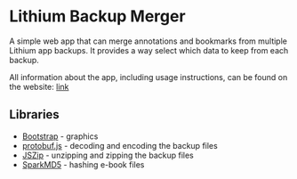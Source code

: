 # Lithium Backup Merger

A simple web app that can merge annotations and bookmarks from multiple Lithium app backups. It provides a way select which data to keep from each backup.

All information about the app, including usage instructions, can be found on the website: [link](https://i123iu.github.io/lithium-backup-merger/)

## Libraries

- [Bootstrap](https://getbootstrap.com/) - graphics
- [protobuf.js](https://github.com/protobufjs/protobuf.js/) - decoding and encoding the backup files
- [JSZip](https://github.com/Stuk/jszip) - unzipping and zipping the backup files
- [SparkMD5](https://github.com/satazor/js-spark-md5) - hashing e-book files
